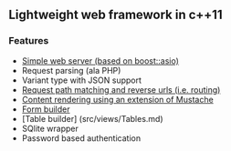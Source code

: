 
## Lightweight web framework in c++11

### Features 

- [Simple web server (based on boost::asio)](src/server/readme.md)
- Request parsing (ala PHP)
- Variant type with JSON support
- [Request path matching and reverse urls (i.e. routing)](src/util/Routing.md)
- [Content rendering using an extension of Mustache](src/util/Renderer.md)
- [Form builder](src/views/Forms.md)
- [Table builder] (src/views/Tables.md)
- SQlite wrapper
- Password based authentication
